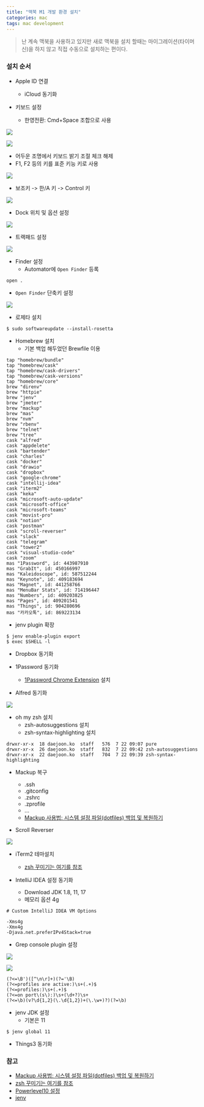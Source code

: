 ```yaml
---
title: "맥북 M1 개발 환경 설치"
categories: mac
tags: mac development
---
```


> 난 계속 맥북을 사용하고 있지만 새로 맥북을 설치 할때는 마이그레이션(타이머신)을 하지 않고 직접 수동으로 설치하는 편이다.

###  설치 순서
* Apple ID 연결
  * iCloud 동기화

* 키보드 설정
  * 한영전환: Cmd+Space 조합으로 사용

![](/assets/images/2022-01-04/keyboard_01.png)

![](/assets/images/2022-01-04/keyboard_02.png)

  * 어두운 조명에서 키보드 밝기 조절 체크 해제
  * F1, F2 등의 키를 표준 키능 키로 사용
  
![](/assets/images/2022-01-04/keyboard_03.png)
  
  * 보조키 -> 한/A 키 -> Control 키

![](/assets/images/2022-01-04/keyboard_04.png)

* Dock 위치 및 옵션 설정

![](/assets/images/2022-01-04/dock.png)

* 트랙패드 설정

![](/assets/images/2022-01-04/trackpad.png)

* Finder 설정
  * Automator에 `Open Finder` 등록 

```
open .
```

* `Open Finder` 단축키 설정

![](/assets/images/2022-01-04/finder.png)

* 로제타 설치

```
$ sudo softwareupdate --install-rosetta
```

* Homebrew 설치
  * 기본 백업 해두었던 Brewfile 이용

```
tap "homebrew/bundle"
tap "homebrew/cask"
tap "homebrew/cask-drivers"
tap "homebrew/cask-versions"
tap "homebrew/core"
brew "direnv"
brew "httpie"
brew "jenv"
brew "jmeter"
brew "mackup"
brew "mas"
brew "nvm"
brew "rbenv"
brew "telnet"
brew "tree"
cask "alfred"
cask "appdelete"
cask "bartender"
cask "charles"
cask "docker"
cask "drawio"
cask "dropbox"
cask "google-chrome"
cask "intellij-idea"
cask "iterm2"
cask "keka"
cask "microsoft-auto-update"
cask "microsoft-office"
cask "microsoft-teams"
cask "movist-pro"
cask "notion"
cask "postman"
cask "scroll-reverser"
cask "slack"
cask "telegram"
cask "tower2"
cask "visual-studio-code"
cask "zoom"
mas "1Password", id: 443987910
mas "GrabIt", id: 450166997
mas "Kaleidoscope", id: 587512244
mas "Keynote", id: 409183694
mas "Magnet", id: 441258766
mas "MenuBar Stats", id: 714196447
mas "Numbers", id: 409203825
mas "Pages", id: 409201541
mas "Things", id: 904280696
mas "카카오톡", id: 869223134
```

* jenv plugin 확장

```
$ jenv enable-plugin export
$ exec $SHELL -l
```

* Dropbox 동기화

* 1Password 동기화
  * [1Password Chrome Extension](https://chrome.google.com/webstore/detail/1password-extension-deskt/aomjjhallfgjeglblehebfpbcfeobpgk) 설치

* Alfred 동기화

![](/assets/images/2022-01-04/alfred.png)

* oh my zsh 설치
  * zsh-autosuggestions 설치
  * zsh-syntax-highlighting 설치

```shell
drwxr-xr-x  18 daejoon.ko  staff   576  7 22 09:07 pure
drwxr-xr-x  26 daejoon.ko  staff   832  7 22 09:42 zsh-autosuggestions
drwxr-xr-x  22 daejoon.ko  staff   704  7 22 09:39 zsh-syntax-highlighting
```

* Mackup 복구
  * .ssh
  * .gitconfig
  * .zshrc
  * .zprofile
  * ...
  * [Mackup 사용법: 시스템 설정 파일(dotfiles) 백업 및 복원하기](#ref)

* Scroll Reverser

![](/assets/images/2022-01-04/scroll_reverser.png)

* iTerm2 테마설치
  * [zsh 꾸미기는 여기를 참조](#ref)

* IntelliJ IDEA 설정 동기화
  * Download JDK 1.8, 11, 17
  * 메모리 옵션 4g

```
# Custom IntelliJ IDEA VM Options

-Xms4g
-Xmx4g
-Djava.net.preferIPv4Stack=true
```
  * Grep console plugin 설정
  
![](/assets/images/2022-01-04/grepconsole.png)

![](/assets/images/2022-01-04/grepconsole_02.png)

```
(?<=\B')([^\n\r]+)(?='\B)
(?<=profiles are active:)\s+(.+)$
(?<=profiles:)\s+(.+)$
(?<=on port\(s\):)\s+(\d+?)\s+
(?<=\b)(v?\d{1,2}(\.\d{1,2})+(\.\w+)?)(?=\b)
```

  * jenv JDK 설정
    * 기본은 11

```
$ jenv global 11
```

* Things3 동기화

### <a id="ref"></a>참고
* [Mackup 사용법: 시스템 설정 파일(dotfiles) 백업 및 복원하기](https://www.44bits.io/ko/post/managing-dotfiles-by-using-mackup)
* [zsh 꾸미기는 여기를 참조](https://www.44bits.io/ko/post/setup-apple-silicon-m1-for-developers)
* [Powerlevel10 설정](https://www.youtube.com/watch?v=B26yiuC5zPM)
* [jenv](https://github.com/jenv/jenv)